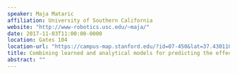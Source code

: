 ```yaml
---
speaker: Maja Mataric
affiliation: University of Southern California
website: "http://www-robotics.usc.edu/~maja/"
date: 2017-11-03T11:00:00-0000
location: Gates 104
location-url: "https://campus-map.stanford.edu/?id=07-450&lat=37.43011014&lng=-122.17341616&zoom=17&srch=Gates%20104"
title: Combining learned and analytical models for predicting the effect of contact interaction
abstract: ""
---
```

